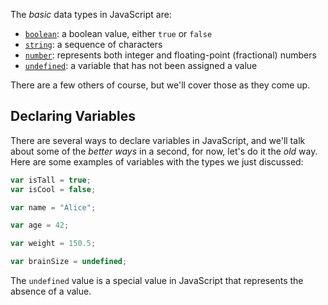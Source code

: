 The _basic_ data types in JavaScript are:

- [`boolean`](https://developer.mozilla.org/en-US/docs/Web/JavaScript/Reference/Global_Objects/Boolean): a boolean value, either `true` or `false`
- [`string`](https://developer.mozilla.org/en-US/docs/Web/JavaScript/Reference/Global_Objects/String): a sequence of characters
- [`number`](https://developer.mozilla.org/en-US/docs/Web/JavaScript/Reference/Global_Objects/Number): represents both integer and floating-point (fractional) numbers
- [`undefined`](https://developer.mozilla.org/en-US/docs/Web/JavaScript/Reference/Global_Objects/undefined): a variable that has not been assigned a value

There are a few others of course, but we'll cover those as they come up.

## Declaring Variables

There are several ways to declare variables in JavaScript, and we'll talk about some of the _better ways_ in a second, for now, let's do it the _old_ way. Here are some examples of variables with the types we just discussed:

```javascript
var isTall = true;
var isCool = false;

var name = "Alice";

var age = 42;

var weight = 150.5;

var brainSize = undefined;
```

The `undefined` value is a special value in JavaScript that represents the absence of a value.
